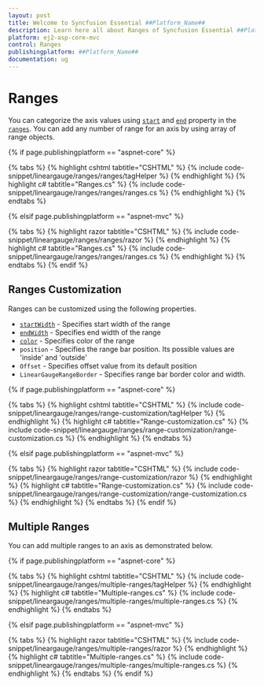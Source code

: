 ```yaml
---
layout: post
title: Welcome to Syncfusion Essential ##Platform_Name##
description: Learn here all about Ranges of Syncfusion Essential ##Platform_Name## widgets based on HTML5 and jQuery.
platform: ej2-asp-core-mvc
control: Ranges
publishingplatform: ##Platform_Name##
documentation: ug
---
```


# Ranges

You can categorize the axis values using [`start`](https://help.syncfusion.com/cr/cref_files/aspnetcore-js2/Syncfusion.EJ2~Syncfusion.EJ2.LinearGauge.LinearGaugeRange~Start.html) and [`end`](https://help.syncfusion.com/cr/cref_files/aspnetcore-js2/Syncfusion.EJ2~Syncfusion.EJ2.LinearGauge.LinearGaugeRange~End.html) property in the [`ranges`](https://help.syncfusion.com/cr/cref_files/aspnetcore-js2/Syncfusion.EJ2~Syncfusion.EJ2.LinearGauge.LinearGaugeRange.html). You can add any number of range for an axis by using array of range objects.

{% if page.publishingplatform == "aspnet-core" %}

{% tabs %}
{% highlight cshtml tabtitle="CSHTML" %}
{% include code-snippet/lineargauge/ranges/ranges/tagHelper %}
{% endhighlight %}
{% highlight c# tabtitle="Ranges.cs" %}
{% include code-snippet/lineargauge/ranges/ranges/ranges.cs %}
{% endhighlight %}
{% endtabs %}

{% elsif page.publishingplatform == "aspnet-mvc" %}

{% tabs %}
{% highlight razor tabtitle="CSHTML" %}
{% include code-snippet/lineargauge/ranges/ranges/razor %}
{% endhighlight %}
{% highlight c# tabtitle="Ranges.cs" %}
{% include code-snippet/lineargauge/ranges/ranges/ranges.cs %}
{% endhighlight %}
{% endtabs %}
{% endif %}



## Ranges Customization

Ranges can be customized using the following properties.

* [`startWidth`](https://help.syncfusion.com/cr/cref_files/aspnetcore-js2/Syncfusion.EJ2~Syncfusion.EJ2.LinearGauge.LinearGaugeRange~StartWidth.html) - Specifies start width of the range
* [`endWidth`](https://help.syncfusion.com/cr/cref_files/aspnetcore-js2/Syncfusion.EJ2~Syncfusion.EJ2.LinearGauge.LinearGaugeRange~EndWidth.html) - Specifies end width of the range
* [`color`](https://help.syncfusion.com/cr/cref_files/aspnetcore-js2/Syncfusion.EJ2~Syncfusion.EJ2.LinearGauge.LinearGaugeRange~Color.html) - Specifies color of the range
* `position` - Specifies the range bar position. Its possible values are 'inside' and 'outside'
* `Offset` - Specifies offset value from its default position
* `LinearGaugeRangeBorder` - Specifies range bar border color and width.

{% if page.publishingplatform == "aspnet-core" %}

{% tabs %}
{% highlight cshtml tabtitle="CSHTML" %}
{% include code-snippet/lineargauge/ranges/range-customization/tagHelper %}
{% endhighlight %}
{% highlight c# tabtitle="Range-customization.cs" %}
{% include code-snippet/lineargauge/ranges/range-customization/range-customization.cs %}
{% endhighlight %}
{% endtabs %}

{% elsif page.publishingplatform == "aspnet-mvc" %}

{% tabs %}
{% highlight razor tabtitle="CSHTML" %}
{% include code-snippet/lineargauge/ranges/range-customization/razor %}
{% endhighlight %}
{% highlight c# tabtitle="Range-customization.cs" %}
{% include code-snippet/lineargauge/ranges/range-customization/range-customization.cs %}
{% endhighlight %}
{% endtabs %}
{% endif %}



## Multiple Ranges

You can add multiple ranges to an axis as demonstrated below.

{% if page.publishingplatform == "aspnet-core" %}

{% tabs %}
{% highlight cshtml tabtitle="CSHTML" %}
{% include code-snippet/lineargauge/ranges/multiple-ranges/tagHelper %}
{% endhighlight %}
{% highlight c# tabtitle="Multiple-ranges.cs" %}
{% include code-snippet/lineargauge/ranges/multiple-ranges/multiple-ranges.cs %}
{% endhighlight %}
{% endtabs %}

{% elsif page.publishingplatform == "aspnet-mvc" %}

{% tabs %}
{% highlight razor tabtitle="CSHTML" %}
{% include code-snippet/lineargauge/ranges/multiple-ranges/razor %}
{% endhighlight %}
{% highlight c# tabtitle="Multiple-ranges.cs" %}
{% include code-snippet/lineargauge/ranges/multiple-ranges/multiple-ranges.cs %}
{% endhighlight %}
{% endtabs %}
{% endif %}

